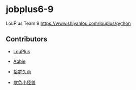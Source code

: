 ﻿# jobplus6-9

LouPlus Team 9 https://www.shiyanlou.com/louplus/python

## Contributors

* [LouPlus](https://github.com/LouPlus)

* [Abbie](https://github.com/AbbieChen233)

* [拾梦久雨](https://github.com/a465855787)

* [欺负小怪兽](https://github.com/monster-shang)
